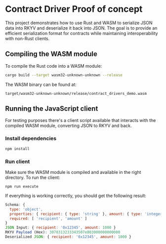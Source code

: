 # Contract Driver Proof of concept

This project demonstrates how to use Rust and WASM to serialize JSON data into RKYV and deserialize it back into JSON. The goal is to provide an efficient serialization format for contracts while maintaining interoperability with non-Rust clients.

## Compiling the WASM module

To compile the Rust code into a WASM module:
```sh
cargo build --target wasm32-unknown-unknown --release
```

The WASM binary can be found at:
```
target/wasm32-unknown-unknown/release/contract_drivers_demo.wasm
```

## Running the JavaScript client

For testing purposes there's a client script available that interacts with the compiled WASM module, converting JSON to RKYV and back.

### Install dependencies

```sh
npm install
```

### Run client

Make sure the WASM module is compiled and available in the right directory. To run the client:
```
npm run execute
```

If everything is working correctly, you should get the following result:
```js
Schema: {
  type: 'object',
  properties: { recipient: { type: 'string' }, amount: { type: 'integer' } },
  required: [ 'recipient', 'amount' ]
}
JSON Input: { recipient: '0x12345', amount: 1000 }
RKYV Payload (Hex): 3078313233343507e803000000000000
Deserialized JSON: { recipient: '0x12345', amount: 1000 }
```
